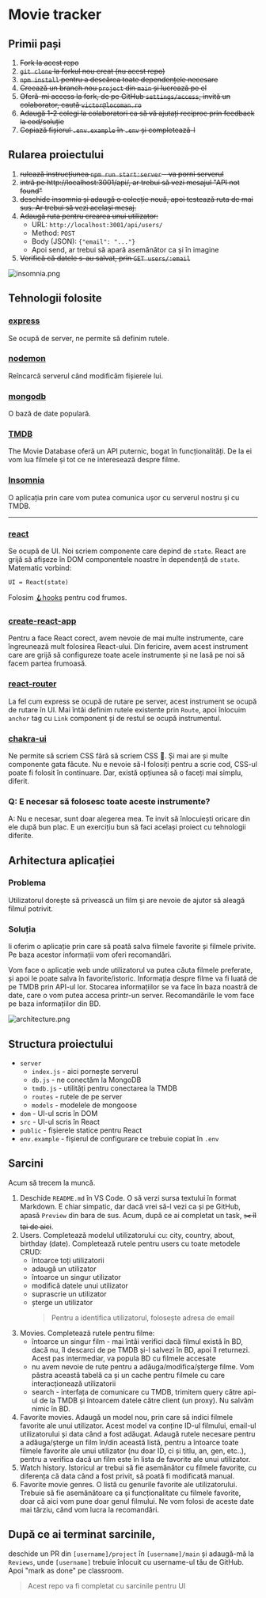# Movie tracker

## Primii pași

1. ~~Fork la acest repo~~
2. ~~`git clone` la forkul nou creat (nu acest repo)~~
3. ~~`npm install` pentru a descărca toate dependențele necesare~~
4. ~~Creează un branch nou `project` din `main` și lucrează pe el~~
5. ~~Oferă-mi access la fork, de pe GitHub `settings/access`, invită un colaborator, caută
   `victor@locoman.ro`~~
6. ~~Adaugă 1-2 colegi la colaboratori ca să vă ajutați reciproc prin feedback la cod/soluție~~
7. ~~Copiază fișierul `.env.example` în `.env` și completează-l~~

## Rularea proiectului

1. ~~rulează instrucțiunea `npm run start:server` - va porni serverul~~
2. ~~intră pe http://localhost:3001/api/, ar trebui să vezi mesajul "API not found"~~
3. ~~deschide insomnia și adaugă o colecție nouă, apoi testează ruta de mai sus. Ar trebui să vezi
   același mesaj.~~
4. ~~Adaugă ruta pentru crearea unui utilizator:~~
   - URL: `http://localhost:3001/api/users/`
   - Method: `POST`
   - Body (JSON): `{"email": "..."}`
   - Apoi send, ar trebui să apară asemănător ca și în imagine
5. ~~Verifică că datele s-au salvat, prin `GET users/:email`~~

![insomnia.png](./images/insomnia.png)

## Tehnologii folosite

### [express](https://expressjs.com/en/4x/api.html)

Se ocupă de server, ne permite să definim rutele.

### [nodemon](https://nodemon.io/)

Reîncarcă serverul când modificăm fișierele lui.

### [mongodb](https://docs.mongodb.com/drivers/node/usage-examples)

O bază de date populară.

### [TMDB](https://developers.themoviedb.org/3/search/search-movies)

The Movie Database oferă un API puternic, bogat în funcționalități. De la ei vom lua filmele și tot
ce ne interesează despre filme.

### [Insomnia](https://insomnia.rest/)

O aplicația prin care vom putea comunica ușor cu serverul nostru și cu TMDB.

---

### [react](https://reactjs.org/docs/hello-world.html)

Se ocupă de UI. Noi scriem componente care depind de `state`. React are grijă să afișeze în DOM
componentele noastre în dependență de `state`. Matematic vorbind:

```
UI = React(state)
```

Folosim [🪝hooks](https://reactjs.org/docs/hooks-intro.html) pentru cod frumos.

### [create-react-app](https://create-react-app.dev/docs/documentation-intro)

Pentru a face React corect, avem nevoie de mai multe instrumente, care îngreunează mult folosirea
React-ului. Din fericire, avem acest instrument care are grijă să configureze toate acele
instrumente și ne lasă pe noi să facem partea frumoasă.

### [react-router](https://reactrouter.com/web/guides/quick-start)

La fel cum express se ocupă de rutare pe server, acest instrument se ocupă de rutare în UI. Mai
întâi definim rutele existente prin `Route`, apoi înlocuim `anchor` tag cu `Link` component și de
restul se ocupă instrumentul.

### [chakra-ui](https://chakra-ui.com/docs/principles)

Ne permite să scriem CSS fără să scriem CSS 🤩. Și mai are și multe componente gata făcute. Nu e
nevoie să-l folosiți pentru a scrie cod, CSS-ul poate fi folosit în continuare. Dar, există opțiunea
să o faceți mai simplu, diferit.

### Q: E necesar să folosesc toate aceste instrumente?

A: Nu e necesar, sunt doar alegerea mea. Te invit să înlocuiești oricare din ele după bun plac. E un
exercițiu bun să faci același proiect cu tehnologii diferite.

## Arhitectura aplicației

### Problema

Utilizatorul dorește să privească un film și are nevoie de ajutor să aleagă filmul potrivit.

### Soluția

Ii oferim o aplicație prin care să poată salva filmele favorite și filmele privite. Pe baza acestor
informații vom oferi recomandări.

Vom face o aplicație web unde utilizatorul va putea căuta filmele preferate, și apoi le poate salva
în favorite/istoric. Informația despre filme va fi luată de pe TMDB prin API-ul lor. Stocarea
informațiilor se va face în baza noastră de date, care o vom putea accesa printr-un server.
Recomandările le vom face pe baza informațiilor din BD.

![architecture.png](./images/architecture.png)

## Structura proiectului

- `server`
  - `index.js` - aici pornește serverul
  - `db.js` - ne conectăm la MongoDB
  - `tmdb.js` - utilități pentru conectarea la TMDB
  - `routes` - rutele de pe server
  - `models` - modelele de mongoose
- `dom` - UI-ul scris în DOM
- `src` - UI-ul scris în React
- `public` - fișierele statice pentru React
- `env.example` - fișierul de configurare ce trebuie copiat în `.env`

## Sarcini

Acum să trecem la muncă.

1. Deschide `README.md` în VS Code. O să verzi sursa textului în format Markdown. E chiar simpatic,
   dar dacă vrei să-l vezi ca și pe GitHub, apasă `Preview` din bara de sus. Acum, după ce ai
   completat un task, ~~✂️ îl tai de aici~~.
2. Users. Completează modelul utilizatorului cu: city, country, about, birthday (date). Completează
   rutele pentru users cu toate metodele CRUD:
   - întoarce toți utilizatorii
   - adaugă un utilizator
   - întoarce un singur utilizator
   - modifică datele unui utilizator
   - suprascrie un utilizator
   - șterge un utilizator
     > Pentru a identifica utilizatorul, folosește adresa de email
3. Movies. Completează rutele pentru filme:
   - întoarce un singur film - mai întâi verifici dacă filmul există în BD, dacă nu, îl descarci de
     pe TMDB și-l salvezi în BD, apoi îl returnezi. Acest pas intermediar, va popula BD cu filmele
     accesate
   - nu avem nevoie de rute pentru a adăuga/modifica/șterge filme. Vom păstra această tabelă ca și
     un cache pentru filmele cu care interacționează utilizatorii
   - search - interfața de comunicare cu TMDB, trimitem query către api-ul de la TMDB și întoarcem
     datele către client (un proxy). Nu salvăm nimic în BD.
4. Favorite movies. Adaugă un model nou, prin care să indici filmele favorite ale unui utilizator.
   Acest model va conține ID-ul filmului, email-ul utilizatorului și data când a fost adăugat.
   Adaugă rutele necesare pentru a adăuga/șterge un film în/din această listă, pentru a întoarce
   toate filmele favorite ale unui utilizator (nu doar ID, ci și titlu, an, gen, etc..), pentru a
   verifica dacă un film este în lista de favorite ale unui utilizator.
5. Watch history. Istoricul ar trebui să fie asemănător cu filmele favorite, cu diferența că data
   când a fost privit, să poată fi modificată manual.
6. Favorite movie genres. O listă cu genurile favorite ale utilizatorului. Trebuie să fie
   asemănătoare ca și funcționalitate cu filmele favorite, doar că aici vom pune doar genul
   filmului. Ne vom folosi de aceste date mai târziu, când vom lucra la recomandări.

## După ce ai terminat sarcinile,

deschide un PR din `[username]/project` în `[username]/main` și adaugă-mă la `Reviews`, unde
`[username]` trebuie înlocuit cu username-ul tău de GitHub. Apoi "mark as done" pe classroom.

> Acest repo va fi completat cu sarcinile pentru UI
